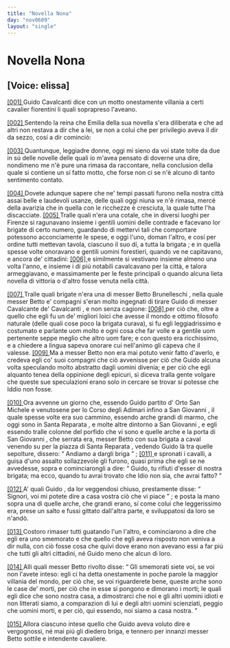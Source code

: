 ```yaml
---
title: "Novella Nona"
day: "nov0609"
layout: "single"
---
```

<div id="nov0609" type="novella" who="elissa">
 <h1>
  Novella Nona
 </h1>
 <p>
  <h2>
   [Voice: elissa]
  </h2>
 </p>
 <argument>
  <p>
   <a href="{{ site.baseurl }}enDecameron/nov0609#p06090001" id="p06090001">
    [001]
   </a>
   <name persref="guidocavalcanti" type="person">
    Guido Cavalcanti
   </name>
   dice con un motto onestamente villania a certi cavalier fiorentini li quali soprapreso l'aveano.
  </p>
 </argument>
 <div3 type="commentary" who="author">
  <p>
   <a href="{{ site.baseurl }}enDecameron/nov0609#p06090002" id="p06090002">
    [002]
   </a>
   Sentendo la
   <name persref="elissa" type="person">
    reina
   </name>
   che
   <name persref="emilia" type="person">
    Emilia
   </name>
   della sua novella s'era diliberata e che ad altri non restava a dir che a lei, se non a colui che per privilegio aveva il dir da sezzo, cos&iacute; a dir cominci&ograve;:
  </p>
 </div3>
 <div3 type="commentary" who="elissa">
  <p>
   <a href="{{ site.baseurl }}enDecameron/nov0609#p06090003" id="p06090003">
    [003]
   </a>
   Quantunque, leggiadre donne, oggi mi sieno da voi state tolte da due in s&uacute; delle novelle delle quali io m'avea pensato di doverne una dire, nondimeno me n'&egrave; pure una rimasa da raccontare, nella conclusion della quale si contiene un s&iacute; fatto motto, che forse non ci se n'&egrave; alcuno di tanto sentimento contato.
  </p>
 </div3>
 <p>
  <a href="{{ site.baseurl }}enDecameron/nov0609#p06090004" id="p06090004">
   [004]
  </a>
  Dovete adunque sapere che ne' tempi passati furono nella nostra citt&agrave; assai belle e laudevoli usanze, delle quali oggi niuna ve n'&egrave; rimasa, merc&eacute; della avarizia che in quella con le ricchezze &egrave; cresciuta, la quale tutte l'ha discacciate.
  <a href="{{ site.baseurl }}enDecameron/nov0609#p06090005" id="p06090005">
   [005]
  </a>
  Tralle quali n'era una cotale, che in diversi luoghi per
  <name placeref="firenze" type="place">
   Firenze
  </name>
  si ragunavano insieme i gentili uomini delle contrade e facevano lor
  <name persref="brigata-0609">
   brigate
  </name>
  di certo numero, guardando di mettervi tali che comportare potessono acconciamente le spese, e oggi l'uno, doman l'altro, e cos&iacute; per ordine tutti mettevan tavola, ciascuno il suo d&iacute;, a tutta la
  <name persref="brigata-0609">
   brigata
  </name>
  ; e in quella spesse volte onoravano e gentili uomini forestieri, quando ve ne capitavano, e ancora de' cittadini:
  <a href="{{ site.baseurl }}enDecameron/nov0609#p06090006" id="p06090006">
   [006]
  </a>
  e similmente si vestivano insieme almeno una volta l'anno, e insieme i d&iacute; pi&uacute; notabili cavalcavano per la citt&agrave;, e talora armeggiavano, e massimamente per le feste principali o quando alcuna lieta novella di vittoria o d'altro fosse venuta nella citt&agrave;.
 </p>
 <p>
  <a href="{{ site.baseurl }}enDecameron/nov0609#p06090007" id="p06090007">
   [007]
  </a>
  Tralle quali
  <name persref="brigata-0609">
   brigate
  </name>
  n'era una di messer
  <name persref="bettobrunelleschi" type="person">
   Betto Brunelleschi
  </name>
  , nella quale messer
  <name persref="bettobrunelleschi" type="person">
   Betto
  </name>
  e' compagni s'eran molto ingegnati di tirare
  <name persref="guidocavalcanti" type="person">
   Guido
  </name>
  di messer
  <name persref="cavalcantecavalcanti" type="person">
   Cavalcante de' Cavalcanti
  </name>
  , e non senza cagione:
  <a href="{{ site.baseurl }}enDecameron/nov0609#p06090008" id="p06090008">
   [008]
  </a>
  per ci&ograve; che, oltre a quello che egli fu un de' migliori loici che avesse il mondo e ottimo filosofo naturale (delle quali cose poco la
  <name persref="brigata-0609">
   brigata
  </name>
  curava), si fu egli leggiadrissimo e costumato e parlante uom molto e ogni cosa che far volle e a gentile uom pertenente seppe meglio che altro uom fare; e con questo era ricchissimo, e a chiedere a lingua sapeva onorare cui nell'animo gli capeva che il valesse.
  <a href="{{ site.baseurl }}enDecameron/nov0609#p06090009" id="p06090009">
   [009]
  </a>
  Ma a messer
  <name persref="bettobrunelleschi" type="person">
   Betto
  </name>
  non era mai potuto venir fatto d'averlo, e credeva egli co' suoi compagni che ci&ograve; avvenisse per ci&ograve; che
  <name persref="guidocavalcanti" type="person">
   Guido
  </name>
  alcuna volta speculando molto abstratto dagli uomini divenia; e per ci&ograve; che egli alquanto tenea della oppinione degli epicuri, si diceva tralla gente volgare che queste sue speculazioni erano solo in cercare se trovar si potesse che Iddio non fosse.
 </p>
 <p>
  <a href="{{ site.baseurl }}enDecameron/nov0609#p06090010" id="p06090010">
   [010]
  </a>
  Ora avvenne un giorno che, essendo
  <name persref="guidocavalcanti" type="person">
   Guido
  </name>
  partito d'
  <name placeref="ortosanmichele" type="place">
   Orto San Michele
  </name>
  e venutosene per lo Corso degli Adimari infino a
  <name placeref="sangiovanni" type="place">
   San Giovanni
  </name>
  , il quale spesse volte era suo cammino, essendo arche grandi di marmo, che oggi sono in
  <name placeref="santareparata" type="place">
   Santa Reparata
  </name>
  , e molte altre dintorno a
  <name placeref="sangiovanni" type="place">
   San Giovanni
  </name>
  , e egli essendo tralle colonne del porfido che vi sono e quelle arche e la porta di
  <name placeref="sangiovanni" type="place">
   San Giovanni
  </name>
  , che serrata era, messer
  <name persref="bettobrunelleschi" type="person">
   Betto
  </name>
  con sua
  <name persref="brigata-0609">
   brigata
  </name>
  a caval venendo su per la piazza di
  <name placeref="santareparata" type="place">
   Santa Reparata
  </name>
  , vedendo
  <name persref="guidocavalcanti" type="person">
   Guido
  </name>
  l&agrave; tra quelle sepolture, dissero:
  <q direct="unspecified" who="bettobrunelleschi brigata-0609">
   Andiamo a dargli briga
  </q>
  ;
  <a href="{{ site.baseurl }}enDecameron/nov0609#p06090011" id="p06090011">
   [011]
  </a>
  e spronati i cavalli, a guisa d'uno assalto sollazzevole gli furono, quasi prima che egli se ne avvedesse, sopra e cominciarongli a dire:
  <q direct="unspecified" who="bettobrunelleschi brigata-0609">
   Guido, tu rifiuti d'esser di nostra brigata; ma ecco, quando tu avrai trovato che Idio non sia, che avrai fatto?
  </q>
 </p>
 <p>
  <a href="{{ site.baseurl }}enDecameron/nov0609#p06090012" id="p06090012">
   [012]
  </a>
  A' quali
  <name persref="guidocavalcanti" type="person">
   Guido
  </name>
  , da lor veggendosi chiuso, prestamente disse:
  <q direct="unspecified" who="guidocavalcanti">
   Signori, voi mi potete dire a casa vostra ci&ograve; che vi piace
  </q>
  ; e posta la mano sopra una di quelle arche, che grandi erano, s&iacute; come colui che leggerissimo era, prese un salto e fussi gittato dall'altra parte, e sviluppatosi da loro se n'and&ograve;.
 </p>
 <p>
  <a href="{{ site.baseurl }}enDecameron/nov0609#p06090013" id="p06090013">
   [013]
  </a>
  Costoro rimaser tutti guatando l'un l'altro, e cominciarono a dire che egli era uno smemorato e che quello che egli aveva risposto non veniva a dir nulla, con ci&ograve; fosse cosa che quivi dove erano non avevano essi a far pi&uacute; che tutti gli altri cittadini, n&eacute;
  <name persref="guidocavalcanti" type="person">
   Guido
  </name>
  meno che alcun di loro.
 </p>
 <p>
  <a href="{{ site.baseurl }}enDecameron/nov0609#p06090014" id="p06090014">
   [014]
  </a>
  Alli quali messer
  <name persref="bettobrunelleschi" type="person">
   Betto
  </name>
  rivolto disse:
  <q direct="unspecified" who="bettobrunelleschi">
   Gli smemorati siete voi, se voi non l'avete inteso: egli ci ha detta onestamente in poche parole la maggior villania del mondo, per ci&ograve; che, se voi riguarderete bene, queste arche sono le case de' morti, per ci&ograve; che in esse si pongono e dimorano i morti; le quali egli dice che sono nostra casa, a dimostrarci che noi e gli altri uomini idioti e non litterati siamo, a comparazion di lui e degli altri uomini scienziati, peggio che uomini morti, e per ci&ograve;, qui essendo, noi siamo a casa nostra.
  </q>
 </p>
 <p>
  <a href="{{ site.baseurl }}enDecameron/nov0609#p06090015" id="p06090015">
   [015]
  </a>
  Allora ciascuno intese quello che
  <name persref="guidocavalcanti" type="person">
   Guido
  </name>
  aveva voluto dire e vergognossi, n&eacute; mai pi&uacute; gli diedero briga, e tennero per innanzi messer
  <name persref="bettobrunelleschi" type="person">
   Betto
  </name>
  sottile e intendente cavaliere.
 </p>
</div>